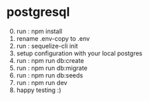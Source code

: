 # postgresql

0. run : npm install
1. rename .env-copy to .env
2. run : sequelize-cli init
3. setup configuration with your local postgres
4. run : npm run db:create
5. run : npm run db:migrate
6. run : npm run db:seeds
7. run : npm run dev
8. happy testing :)